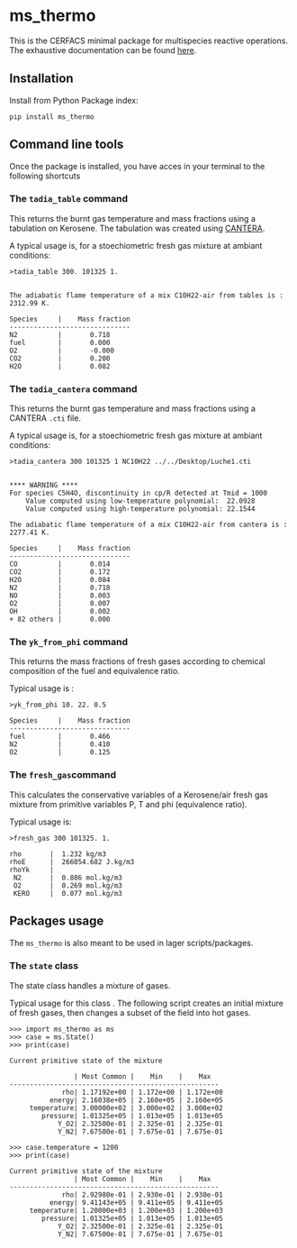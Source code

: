 # ms_thermo

This is the CERFACS minimal package for multispecies reactive operations. The exhaustive documentation can be found [here](http://open-source.pg.cerfacs.fr/ms_thermo).

## Installation 

Install from Python Package index:

```
pip install ms_thermo
```

## Command line tools 

Once the package is installed, you have acces in your terminal to the following shortcuts

### The `tadia_table` command

This returns the burnt gas temperature and mass fractions using a tabulation on Kerosene.
The tabulation was created using [CANTERA](https://cantera.org/).

A typical usage is, for a stoechiometric fresh gas mixture at ambiant conditions:

```
>tadia_table 300. 101325 1.


The adiabatic flame temperature of a mix C10H22-air from tables is : 2312.99 K.

Species     |    Mass fraction
------------------------------
N2          |       0.718
fuel        |       0.000
O2          |       -0.000
CO2         |       0.200
H2O         |       0.082
```

### The `tadia_cantera` command

This returns the burnt gas temperature and mass fractions using a CANTERA `.cti` file.

A typical usage is, for a stoechiometric fresh gas mixture at ambiant conditions:

```
>tadia_cantera 300 101325 1 NC10H22 ../../Desktop/Luche1.cti


**** WARNING ****
For species C5H4O, discontinuity in cp/R detected at Tmid = 1000
	Value computed using low-temperature polynomial:  22.0928
	Value computed using high-temperature polynomial: 22.1544

The adiabatic flame temperature of a mix C10H22-air from cantera is : 2277.41 K.

Species     |    Mass fraction
------------------------------
CO          |       0.014
CO2         |       0.172
H2O         |       0.084
N2          |       0.718
NO          |       0.003
O2          |       0.007
OH          |       0.002
+ 82 others |       0.000
```
### The `yk_from_phi` command

This returns the mass fractions of fresh gases according to chemical composition of the fuel and equivalence ratio.

Typical usage is :

```
>yk_from_phi 10. 22. 0.5

Species     |    Mass fraction
------------------------------
fuel        |       0.466
N2          |       0.410
O2          |       0.125
```
### The `fresh_gas`command
This calculates the conservative variables of a Kerosene/air fresh gas mixture from primitive variables P, T and phi (equivalence ratio).

Typical usage is:

```
>fresh_gas 300 101325. 1.

rho       |  1.232 kg/m3
rhoE      |  266054.682 J.kg/m3
rhoYk     |
 N2       |  0.886 mol.kg/m3
 O2       |  0.269 mol.kg/m3
 KERO     |  0.077 mol.kg/m3
```
## Packages usage

The `ms_thermo` is also meant to be used in lager scripts/packages.

### The `state` class

The state class handles a mixture of gases.

Typical usage for this class . The following script creates an initial mixture of fresh gases, then changes a subset of the field into hot gases.

```
>>> import ms_thermo as ms
>>> case = ms.State()
>>> print(case)

Current primitive state of the mixture

		        | Most Common |    Min    |    Max 
----------------------------------------------------
             rho| 1.17192e+00 | 1.172e+00 | 1.172e+00 
          energy| 2.16038e+05 | 2.160e+05 | 2.160e+05 
     temperature| 3.00000e+02 | 3.000e+02 | 3.000e+02 
        pressure| 1.01325e+05 | 1.013e+05 | 1.013e+05 
            Y_O2| 2.32500e-01 | 2.325e-01 | 2.325e-01 
            Y_N2| 7.67500e-01 | 7.675e-01 | 7.675e-01 

>>> case.temperature = 1200
>>> print(case)

Current primitive state of the mixture 
			   	| Most Common |    Min    |    Max 
----------------------------------------------------
             rho| 2.92980e-01 | 2.930e-01 | 2.930e-01 
          energy| 9.41143e+05 | 9.411e+05 | 9.411e+05 
     temperature| 1.20000e+03 | 1.200e+03 | 1.200e+03 
        pressure| 1.01325e+05 | 1.013e+05 | 1.013e+05 
            Y_O2| 2.32500e-01 | 2.325e-01 | 2.325e-01 
            Y_N2| 7.67500e-01 | 7.675e-01 | 7.675e-01 


```


